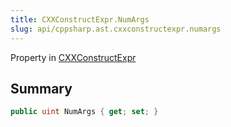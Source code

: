 ```yaml
---
title: CXXConstructExpr.NumArgs
slug: api/cppsharp.ast.cxxconstructexpr.numargs
---
```

Property in [CXXConstructExpr](/api/cppsharp/ast/cxxconstructexpr)

## Summary



```csharp
public uint NumArgs { get; set; }
```

